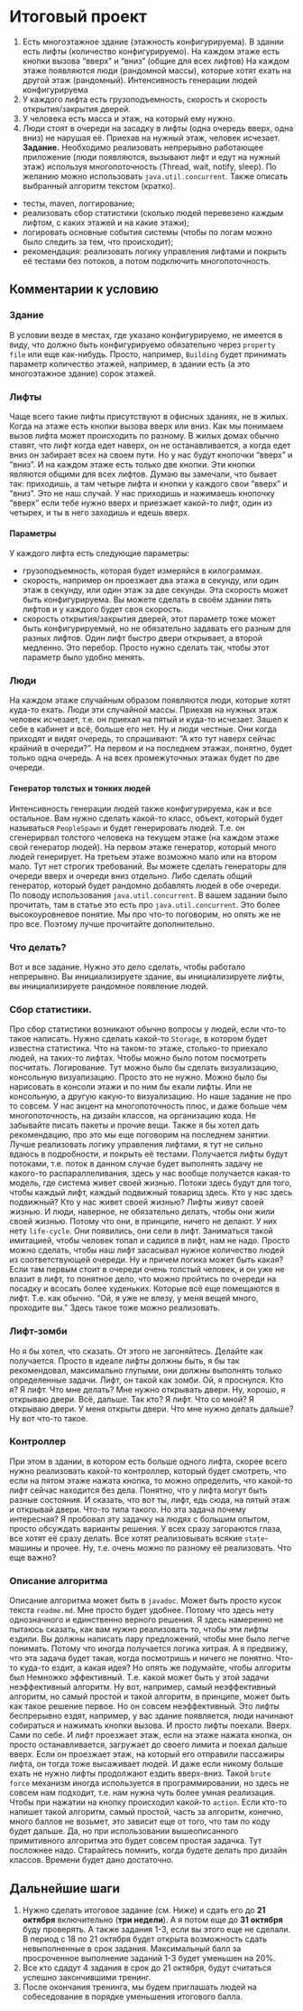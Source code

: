 # Итоговый проект
1. Есть многоэтажное здание (этажность конфигурируема). В здании есть лифты (количество конфигурируемо). На каждом этаже есть кнопки вызова “вверх” и “вниз” (общие для всех лифтов) На каждом этаже появляются люди (рандомной массы), которые хотят ехать на другой этаж (рандомный). Интенсивность генерации людей конфигурируема
2. У каждого лифта есть грузоподъемность, скорость и скорость открытия/закрытия дверей.
3. У человека есть масса и этаж, на который ему нужно.
4. Люди стоят в очереди на засадку в лифты (одна очередь вверх, одна вниз) не нарушая её. Приехав на нужный этаж, человек исчезает.
**Задание.** Необходимо реализовать непрерывно работающее приложение (люди появляются, вызывают лифт и едут на нужный этаж) используя многопоточность (Thread, wait, notify, sleep).
По желанию можно использовать `java.util.concurrent`. Также описать выбранный алгоритм текстом (кратко).
- тесты, maven, логгирование;
- реализовать сбор статистики (сколько людей перевезено каждым лифтом, с каких этажей и на какие этажи);
- логировать основные события системы (чтобы по логам можно было следить за тем, что происходит);
- рекомендация: реализовать логику управления лифтами и покрыть её тестами без потоков, а потом подключить многопоточность. 
## Комментарии к условию
### Здание
В условии везде в местах, где указано конфигурируемо, не имеется в виду, что должно быть конфигурируемо обязательно через `property file` или еще как-нибудь. Просто, например, `Building` будет принимать параметр количество этажей, например, в здании есть (а это многоэтажное здание) сорок этажей. 
### Лифты
Чаще всего такие лифты присутствуют в офисных зданиях, не в жилых. Когда на этаже есть кнопки вызова вверх или вниз. Как мы понимаем вызов лифта может происходить по разному. В жилых домах обычно ставят, что лифт когда едет наверх, он не останавливается, а когда едет вниз он забирает всех на своем пути. Но у нас будут кнопочки “вверх” и “вниз”. И на каждом этаже есть только две кнопки. Эти кнопки являются общими для всех лифтов. Думаю вы замечали, что бывает так: приходишь, а там четыре лифта и кнопки у каждого свои “вверх” и “вниз”. Это не наш случай. У нас приходишь и нажимаешь кнопочку “вверх” если тебе нужно вверх и приезжает какой-то лифт, один из четырех, и ты в него заходишь и едешь вверх.
#### Параметры
У каждого лифта есть следующие параметры: 
- грузоподъемность, которая будет измеряйся в килограммах.
- скорость, например он проезжает два этажа в секунду, или один этаж в секунду, или один этаж за две секунды. Эта скорость может быть конфигурируема. Вы можете сделать в своём здании пять лифтов и у каждого будет своя скорость.
- скорость открытия/закрытия дверей, этот параметр тоже может быть конфигурируемый, но не обязательно задавать его разным для разных лифтов. Один лифт быстро двери открывает, а второй медленно. Это перебор. Просто нужно сделать так, чтобы этот параметр было удобно менять.
### Люди
На каждом этаже случайным образом появляются люди, которые хотят куда-то ехать. Люди эти случайной массы.
Приехав на нужных этаж человек исчезает, т.е. он приехал на пятый и куда-то исчезает. Зашел к себе в кабинет и всё, больше его нет. Ну и люди честные. Они когда приходят и видят очередь, то спрашивают: “А кто тут наверх сейчас крайний в очереди?”. На первом и на последнем этажах, понятно, будет только одна очередь. А на всех промежуточных этажах будет по две очереди.
#### Генератор толстых и тонких людей
Интенсивность генерации людей также конфигурируема, как и все остальное. Вам нужно сделать какой-то класс, объект, который будет называться `PeopleSpawn` и будет генерировать людей. Т.е. он сгенерирвал толстого человека на текущем этаже (на каждом этаже свой генератор людей). На первом этаже генератор, который много людей генерирует. На третьем этаже возможно мало или на втором мало. Тут нет строгих требований. Вы можете сделать генераторы для очереди вверх и очереди вниз отдельно. Либо сделать общий генератор, который будет рандомно добавлять людей в обе очереди.
По поводу использования `java.util.concurrent`. В вашем задании было прочитать, там в статье это есть про `java.util.concurrent`. Это более высокоуровневое понятие. Мы про что-то поговорим, но опять же не про все. Поэтому лучше прочитайте дополнительно.
### Что делать?
Вот и все задание. Нужно это дело сделать, чтобы работало непрерывно. Вы инициализируете здание, вы инициализируете лифты, вы инициализируете рандомное появление людей.
### Сбор статистики.
Про сбор статистики возникают обычно вопросы у людей, если что-то такое написать. Нужно сделать какой-то `Storage`, в котором будет известна статистика. Что на таком-то этаже, столько-то приехало людей, на таких-то лифтах. Чтобы можно было потом посмотреть посчитать.
Логирование. Тут можно было бы сделать визуализацию, консольную визуализацию. Просто это не нужно. Можно было бы нарисовать в консоли этажи и по ним бы ехали лифты. Или не консольную, а другую какую-то визуализацию. Но наше задание не про то совсем. У нас акцент на многопоточность плюс, и даже больше чем многопоточность, на дизайн классов, на организацию кода. Не забывайте писать пакеты и прочие вещи.
Также я бы хотел дать рекомендацию, про это мы еще поговорим на последнем занятии. Лучше реализовать логику управления лифтами, я тут не сильно вдаюсь в подробности, и покрыть её тестами. Получается лифты будут потоками, т.е. поток в данном случае будет выполнять задачу не какого-то распараллеливания, здесь у нас вообще получается какая-то модель, где система живет своей жизнью. 
Потоки здесь будут для того, чтобы каждый лифт, каждый подвижный товарищ здесь. Кто у нас здесь подвижный? Кто у нас живет своей жизнью? Лифты живут своей жизнью. И люди, наверное, не обязательно делать, чтобы они жили своей жизнью. Потому что они, в принципе, ничего не делают. У них нету `life-cycle`. Они появились, они сели в лифт. Заниматься такой имитацией, чтобы человек топал и садился в лифт, нам не надо. Просто можно сделать, чтобы наш лифт засасывал нужное количество людей из соответствующей очереди. Ну и причем логика может быть какая? Если там первым стоит в очереди очень толстый человек, и он уже не влазит в лифт, то понятное дело, что можно пройтись по очереди на посадку и всосать более худеньких. Которые всё еще помещаются в лифт. Т.е. как обычно. “Ой, я уже не влезу, у меня вещей много, проходите вы.” Здесь такое тоже можно реализовать.
### Лифт-зомби
Но я бы хотел, что сказать. От этого не загоняйтесь. Делайте как получается. Просто в идеале лифты должны быть, я бы так рекомендовал, максимально глупыми, они должны выполнять только определенные задачи. Лифт, он такой как зомби. Ой, я проснулся. Кто я? Я лифт. Что мне делать? Мне нужно открывать двери. Ну, хорошо, я открываю двери. Всё, дальше. Так кто? Я лифт. Что со мной? Я открываю двери. У меня открыты двери. Что мне нужно делать дальше? Ну вот что-то такое. 
### Контроллер
При этом в здании, в котором есть больше одного лифта, скорее всего нужно реализовать какой-то контроллер, который будет смотреть, что если на пятом этаже нажата кнопка, то можно определить, что какой-то лифт сейчас находится без дела. Понятно, что у лифта могут быть разные состояния. И сказать, что вот ты, лифт, едь сюда, на пятый этаж и открывай двери. Что-то типа такого. 
Но эта задача почему интересная? Я пробовал эту задачку на людях с большим опытом, просто обсуждать варианты решения. У всех сразу загораются глаза, все хотят её сразу делать. Все хотят реализовывать всякие `state`-машины и прочее. Ну, т.е. очень можно по разному её реализовать. 
Что еще важно?
### Описание алгоритма
Описание алгоритма может быть в `javadoc`. Может быть просто кусок текста `readme.md`. Мне просто будет удобнее. Потому что здесь нету однозначного и единственно верного решения. Я здесь намеренно не пытаюсь сказать, как вам нужно реализовать то, чтобы эти лифты ездили. Вы должны написать пару предложений, чтобы мне было легче понимать. Потому что иногда получается логика хитрая. А я предвижу, что эта задача будет такая, когда посмотришь и ничего не понятно. Что-то куда-то ездит, а какая идея? 
Но опять же подумайте, чтобы алгоритм был Немножко эффективный. Т.е. какой может быть у этой задачи неэффективный алгоритм. Ну вот, например, самый неэффективный алгоритм, но самый простой и такой алгоритм, в принципе, может быть как такое решение первое. Но он совсем неэффективный. Это лифты беспрерывно ездят, например, у вас здание появляется, люди начинают собираться и нажимать кнопки вызова. И просто лифты поехали. Вверх. Сами по себе. И лифт проезжает этаж, если на этаже нажата кнопка, он просто останавливается, загружает до своего лимита и поехал дальше вверх. Если он проезжает этаж, на который его отправили пассажиры лифта, он тогда тоже высаживает людей. И даже если никому больше ехать не нужно лифты продолжают ездить вверх-вниз.  Такой `brute force` механизм иногда используется в программировании, но здесь не совсем нам подходит, т.е. нам нужна чуть более умная реализация. Чтобы при нажатии на кнопку происходил какой-то `action`. Если кто-то напишет такой алгоритм, самый простой, часть за алгоритм, конечно, много баллов не возьмет, это зависит еще от того, что там по коду будет дальше. Да, но при использовании вышеописанного примитивного алгоритма это будет совсем простая задачка. Тут посложнее надо.
Старайтесь помнить, когда будете делать про дизайн классов. Времени будет дано достаточно.
## Дальнейшие шаги
1. Нужно сделать итоговое задание (см. Ниже) и сдать его до **21 октября** включительно (**три недели**). А я потом еще до **31 октября** буду проверять. А также задания 1-3, если вы этого еще не сделали. В период с 18 по 21 октября будет открыта возможность сдать невыполненные в срок задания. Максимальный балл за просроченное выполнение заданий 1-3 будет уменьшен на 20%. 
2. Все кто сдадут 4 задания в срок до 21 октября, будут считаться успешно закончившими тренинг.
3. После окончания тренинга, мы будем приглашать людей на собеседование в порядке уменьшения итогового балла.

